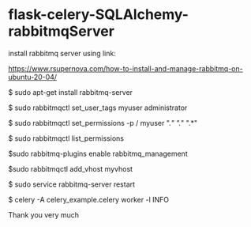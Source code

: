 # flask-celery-SQLAlchemy-rabbitmqServer

install rabbitmq server using link: 

https://www.rsupernova.com/how-to-install-and-manage-rabbitmq-on-ubuntu-20-04/


$ sudo apt-get install rabbitmq-server

$ sudo rabbitmqctl set_user_tags myuser administrator

$ sudo rabbitmqctl set_permissions -p / myuser ".*" ".*" ".*"

$ sudo rabbitmqctl list_permissions

$sudo rabbitmq-plugins enable rabbitmq_management

$sudo rabbitmqctl add_vhost myvhost

$ sudo service rabbitmq-server restart

$ celery -A celery_example.celery worker -l INFO


Thank you very much
